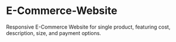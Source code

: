 # E-Commerce-Website
Responsive E-Commerce Website for single product, featuring cost, description, size, and payment options.
